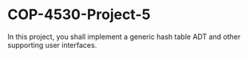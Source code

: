 # COP-4530-Project-5
In this project, you shall implement a generic hash table ADT and other supporting user interfaces.
